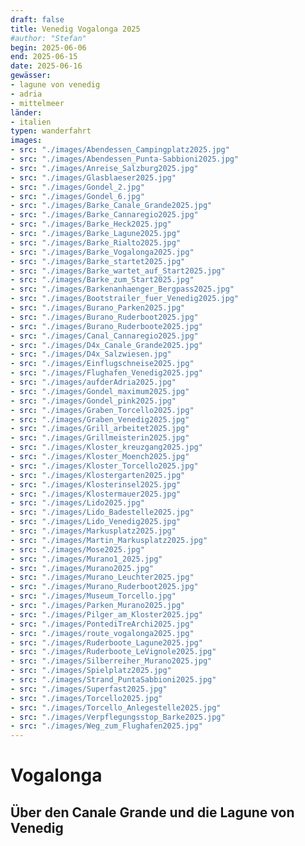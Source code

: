 ```yaml
---
draft: false
title: Venedig Vogalonga 2025
#author: "Stefan"
begin: 2025-06-06
end: 2025-06-15
date: 2025-06-16
gewässer:
- lagune von venedig
- adria
- mittelmeer
länder:
- italien
typen: wanderfahrt
images:
- src: "./images/Abendessen_Campingplatz2025.jpg"
- src: "./images/Abendessen_Punta-Sabbioni2025.jpg"
- src: "./images/Anreise_Salzburg2025.jpg"
- src: "./images/Glasblaeser2025.jpg"
- src: "./images/Gondel_2.jpg"
- src: "./images/Gondel_6.jpg"
- src: "./images/Barke_Canale_Grande2025.jpg"
- src: "./images/Barke_Cannaregio2025.jpg"
- src: "./images/Barke_Heck2025.jpg"
- src: "./images/Barke_Lagune2025.jpg"
- src: "./images/Barke_Rialto2025.jpg"
- src: "./images/Barke_Vogalonga2025.jpg"
- src: "./images/Barke_startet2025.jpg"
- src: "./images/Barke_wartet_auf_Start2025.jpg"
- src: "./images/Barke_zum_Start2025.jpg"
- src: "./images/Barkenanhaenger_Bergpass2025.jpg"
- src: "./images/Bootstrailer_fuer_Venedig2025.jpg"
- src: "./images/Burano_Parken2025.jpg"
- src: "./images/Burano_Ruderboot2025.jpg"
- src: "./images/Burano_Ruderboote2025.jpg"
- src: "./images/Canal_Cannaregio2025.jpg"
- src: "./images/D4x_Canale_Grande2025.jpg"
- src: "./images/D4x_Salzwiesen.jpg"
- src: "./images/Einflugschneise2025.jpg"
- src: "./images/Flughafen_Venedig2025.jpg"
- src: "./images/aufderAdria2025.jpg"
- src: "./images/Gondel_maximum2025.jpg"
- src: "./images/Gondel_pink2025.jpg"
- src: "./images/Graben_Torcello2025.jpg"
- src: "./images/Graben_Venedig2025.jpg"
- src: "./images/Grill_arbeitet2025.jpg"
- src: "./images/Grillmeisterin2025.jpg"
- src: "./images/Kloster_kreuzgang2025.jpg"
- src: "./images/Kloster_Moench2025.jpg"
- src: "./images/Kloster_Torcello2025.jpg"
- src: "./images/Klostergarten2025.jpg"
- src: "./images/Klosterinsel2025.jpg"
- src: "./images/Klostermauer2025.jpg"
- src: "./images/Lido2025.jpg"
- src: "./images/Lido_Badestelle2025.jpg"
- src: "./images/Lido_Venedig2025.jpg"
- src: "./images/Markusplatz2025.jpg"
- src: "./images/Martin_Markusplatz2025.jpg"
- src: "./images/Mose2025.jpg"
- src: "./images/Murano1_2025.jpg"
- src: "./images/Murano2025.jpg"
- src: "./images/Murano_Leuchter2025.jpg"
- src: "./images/Murano_Ruderboot2025.jpg"
- src: "./images/Museum_Torcello.jpg"
- src: "./images/Parken_Murano2025.jpg"
- src: "./images/Pilger_am_Kloster2025.jpg"
- src: "./images/PontediTreArchi2025.jpg"
- src: "./images/route_vogalonga2025.jpg"
- src: "./images/Ruderboote_Lagune2025.jpg"
- src: "./images/Ruderboote_LeVignole2025.jpg"
- src: "./images/Silberreiher_Murano2025.jpg"
- src: "./images/Spielplatz2025.jpg"
- src: "./images/Strand_PuntaSabbioni2025.jpg"
- src: "./images/Superfast2025.jpg"
- src: "./images/Torcello2025.jpg"
- src: "./images/Torcello_Anlegestelle2025.jpg"
- src: "./images/Verpflegungsstop_Barke2025.jpg"
- src: "./images/Weg_zum_Flughafen2025.jpg"
---
```


# Vogalonga

## Über den Canale Grande und die Lagune von Venedig


